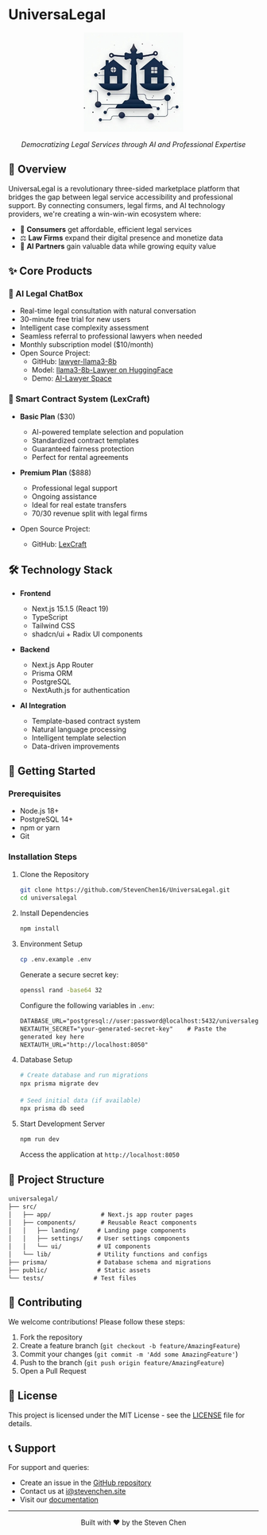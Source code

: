 # UniversaLegal

<div align="center">
  <img src="src/app/favicon.ico" alt="UniversaLegal Logo" width="200"/>
  <p><em>Democratizing Legal Services through AI and Professional Expertise</em></p>
</div>

## 🌟 Overview

UniversaLegal is a revolutionary three-sided marketplace platform that bridges the gap between legal service accessibility and professional support. By connecting consumers, legal firms, and AI technology providers, we're creating a win-win-win ecosystem where:

- 👥 **Consumers** get affordable, efficient legal services
- ⚖️ **Law Firms** expand their digital presence and monetize data
- 🤖 **AI Partners** gain valuable data while growing equity value

## ✨ Core Products

### 🤖 AI Legal ChatBox
- Real-time legal consultation with natural conversation
- 30-minute free trial for new users
- Intelligent case complexity assessment
- Seamless referral to professional lawyers when needed
- Monthly subscription model ($10/month)
- Open Source Project:
  - GitHub: [lawyer-llama3-8b](https://github.com/StevenChen16/lawyer-llama3-8b.git)
  - Model: [llama3-8b-Lawyer on HuggingFace](https://huggingface.co/StevenChen16/llama3-8b-Lawyer)
  - Demo: [AI-Lawyer Space](https://huggingface.co/spaces/StevenChen16/AI-Lawyer)

### 📄 Smart Contract System (LexCraft)
- **Basic Plan** ($30)
  - AI-powered template selection and population
  - Standardized contract templates
  - Guaranteed fairness protection
  - Perfect for rental agreements

- **Premium Plan** ($888)
  - Professional legal support
  - Ongoing assistance
  - Ideal for real estate transfers
  - 70/30 revenue split with legal firms

- Open Source Project:
  - GitHub: [LexCraft](https://github.com/StevenChen16/LexCraft)

## 🛠️ Technology Stack

- **Frontend**
  - Next.js 15.1.5 (React 19)
  - TypeScript
  - Tailwind CSS
  - shadcn/ui + Radix UI components

- **Backend**
  - Next.js App Router
  - Prisma ORM
  - PostgreSQL
  - NextAuth.js for authentication

- **AI Integration**
  - Template-based contract system
  - Natural language processing
  - Intelligent template selection
  - Data-driven improvements

## 🚀 Getting Started

### Prerequisites

- Node.js 18+
- PostgreSQL 14+
- npm or yarn
- Git

### Installation Steps

1. Clone the Repository
   ```bash
   git clone https://github.com/StevenChen16/UniversaLegal.git
   cd universalegal
   ```

2. Install Dependencies
   ```bash
   npm install
   ```

3. Environment Setup
   ```bash
   cp .env.example .env
   ```
   Generate a secure secret key:
   ```bash
   openssl rand -base64 32
   ```
   Configure the following variables in `.env`:
   ```env
   DATABASE_URL="postgresql://user:password@localhost:5432/universalegal"
   NEXTAUTH_SECRET="your-generated-secret-key"    # Paste the generated key here
   NEXTAUTH_URL="http://localhost:8050"
   ```

4. Database Setup
   ```bash
   # Create database and run migrations
   npx prisma migrate dev
   
   # Seed initial data (if available)
   npx prisma db seed
   ```

5. Start Development Server
   ```bash
   npm run dev
   ```
   Access the application at `http://localhost:8050`

## 📁 Project Structure

```
universalegal/
├── src/
│   ├── app/              # Next.js app router pages
│   ├── components/       # Reusable React components
│   │   ├── landing/     # Landing page components
│   │   ├── settings/    # User settings components
│   │   └── ui/          # UI components
│   └── lib/             # Utility functions and configs
├── prisma/              # Database schema and migrations
├── public/              # Static assets
└── tests/              # Test files
```

## 🤝 Contributing

We welcome contributions! Please follow these steps:

1. Fork the repository
2. Create a feature branch (`git checkout -b feature/AmazingFeature`)
3. Commit your changes (`git commit -m 'Add some AmazingFeature'`)
4. Push to the branch (`git push origin feature/AmazingFeature`)
5. Open a Pull Request

## 📄 License

This project is licensed under the MIT License - see the [LICENSE](LICENSE) file for details.

## 📞 Support

For support and queries:
- Create an issue in the [GitHub repository](https://github.com/stevenchen16/universalegal/issues)
- Contact us at [i@stevenchen.site](mailto:i@stevenchen.site)
- Visit our [documentation](https://bosseconbizchamps.org)

---

<div align="center">
  <p>Built with ❤️ by the Steven Chen</p>
</div>